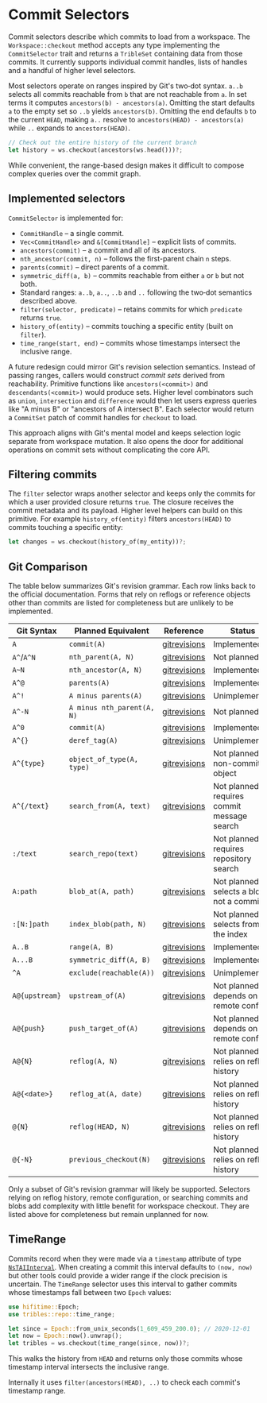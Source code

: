 # Commit Selectors

Commit selectors describe which commits to load from a workspace. The
`Workspace::checkout` method accepts any type implementing the
`CommitSelector` trait and returns a `TribleSet` containing data from those
commits. It currently supports individual commit handles, lists of handles and a
handful of higher level selectors.

Most selectors operate on ranges inspired by Git's two‑dot syntax. `a..b`
selects all commits reachable from `b` that are not reachable from `a`. In set
terms it computes `ancestors(b) - ancestors(a)`. Omitting the start defaults `a`
to the empty set so `..b` yields `ancestors(b)`. Omitting the end defaults `b`
to the current `HEAD`, making `a..` resolve to `ancestors(HEAD) - ancestors(a)`
while `..` expands to `ancestors(HEAD)`.

```rust
// Check out the entire history of the current branch
let history = ws.checkout(ancestors(ws.head()))?;
```

While convenient, the range-based design makes it difficult to compose complex
queries over the commit graph.

## Implemented selectors

`CommitSelector` is implemented for:

- `CommitHandle` – a single commit.
- `Vec<CommitHandle>` and `&[CommitHandle]` – explicit lists of commits.
- `ancestors(commit)` – a commit and all of its ancestors.
- `nth_ancestor(commit, n)` – follows the first-parent chain `n` steps.
- `parents(commit)` – direct parents of a commit.
- `symmetric_diff(a, b)` – commits reachable from either `a` or `b` but not
  both.
- Standard ranges: `a..b`, `a..`, `..b` and `..` following the two‑dot
  semantics described above.
- `filter(selector, predicate)` – retains commits for which `predicate`
  returns `true`.
- `history_of(entity)` – commits touching a specific entity (built on
  `filter`).
- `time_range(start, end)` – commits whose timestamps intersect the inclusive
  range.

A future redesign could mirror Git's revision selection semantics.
Instead of passing ranges, callers would construct *commit sets* derived from
reachability.  Primitive functions like `ancestors(<commit>)` and
`descendants(<commit>)` would produce sets.  Higher level combinators such as
`union`, `intersection` and `difference` would then let users express queries
like "A minus B" or "ancestors of A intersect B".  Each selector would return
a `CommitSet` patch of commit handles for `checkout` to load.

This approach aligns with Git's mental model and keeps selection logic separate
from workspace mutation.  It also opens the door for additional operations on
commit sets without complicating the core API.

## Filtering commits

The `filter` selector wraps another selector and keeps only the commits for
which a user provided closure returns `true`. The closure receives the commit
metadata and its payload. Higher level helpers can build on this primitive. For
example `history_of(entity)` filters `ancestors(HEAD)` to commits touching a
specific entity:

```rust
let changes = ws.checkout(history_of(my_entity))?;
```

## Git Comparison

The table below summarizes Git's revision grammar. Each row links back to the
official documentation. Forms that rely on reflogs or reference objects other
than commits are listed for completeness but are unlikely to be implemented.

| Git Syntax | Planned Equivalent | Reference | Status |
|-----------|-------------------|-----------|--------|
| `A` | `commit(A)` | [gitrevisions](https://git-scm.com/docs/gitrevisions#_specifying_revisions) | Implemented |
| `A^`/`A^N` | `nth_parent(A, N)` | [gitrevisions](https://git-scm.com/docs/gitrevisions#Documentation/gitrevisions.txt-revnegHEADv1510) | Not planned |
| `A~N` | `nth_ancestor(A, N)` | [gitrevisions](https://git-scm.com/docs/gitrevisions#Documentation/gitrevisions.txt-revnegHEADmaster3) | Implemented |
| `A^@` | `parents(A)` | [gitrevisions](https://git-scm.com/docs/gitrevisions#Documentation/gitrevisions.txt-revegHEAD) | Implemented |
| `A^!` | `A minus parents(A)` | [gitrevisions](https://git-scm.com/docs/gitrevisions#Documentation/gitrevisions.txt-revegHEAD-1) | Unimplemented |
| `A^-N` | `A minus nth_parent(A, N)` | [gitrevisions](https://git-scm.com/docs/gitrevisions#Documentation/gitrevisions.txt-rev-negHEAD-HEAD-2) | Not planned |
| `A^0` | `commit(A)` | [gitrevisions](https://git-scm.com/docs/gitrevisions#Documentation/gitrevisions.txt-revnegHEADv1510) | Implemented |
| `A^{}` | `deref_tag(A)` | [gitrevisions](https://git-scm.com/docs/gitrevisions#Documentation/gitrevisions.txt-revegv0998) | Unimplemented |
| `A^{type}` | `object_of_type(A, type)` | [gitrevisions](https://git-scm.com/docs/gitrevisions#Documentation/gitrevisions.txt-revtypeegv0998commit) | Not planned: non-commit object |
| `A^{/text}` | `search_from(A, text)` | [gitrevisions](https://git-scm.com/docs/gitrevisions#Documentation/gitrevisions.txt-revtextegHEADfixnastybug) | Not planned: requires commit message search |
| `:/text` | `search_repo(text)` | [gitrevisions](https://git-scm.com/docs/gitrevisions#Documentation/gitrevisions.txt-textegfixnastybug) | Not planned: requires repository search |
| `A:path` | `blob_at(A, path)` | [gitrevisions](https://git-scm.com/docs/gitrevisions#Documentation/gitrevisions.txt-revpathegHEADREADMEmasterREADME) | Not planned: selects a blob not a commit |
| `:[N:]path` | `index_blob(path, N)` | [gitrevisions](https://git-scm.com/docs/gitrevisions#Documentation/gitrevisions.txt-npatheg0READMEREADME) | Not planned: selects from the index |
| `A..B` | `range(A, B)` | [gitrevisions](https://git-scm.com/docs/gitrevisions#Documentation/gitrevisions.txt-Thetwo-dotRangeNotation) | Implemented |
| `A...B` | `symmetric_diff(A, B)` | [gitrevisions](https://git-scm.com/docs/gitrevisions#Documentation/gitrevisions.txt-Thethree-dotSymmetricDifferenceNotation) | Implemented |
| `^A` | `exclude(reachable(A))` | [gitrevisions](https://git-scm.com/docs/gitrevisions#_commit_exclusions) | Unimplemented |
| `A@{upstream}` | `upstream_of(A)` | [gitrevisions](https://git-scm.com/docs/gitrevisions#Documentation/gitrevisions.txt-branchnameupstreamegmasterupstreamu) | Not planned: depends on remote config |
| `A@{push}` | `push_target_of(A)` | [gitrevisions](https://git-scm.com/docs/gitrevisions#Documentation/gitrevisions.txt-branchnamepushegmasterpushpush) | Not planned: depends on remote config |
| `A@{N}` | `reflog(A, N)` | [gitrevisions](https://git-scm.com/docs/gitrevisions#Documentation/gitrevisions.txt-refnamenegmaster1) | Not planned: relies on reflog history |
| `A@{<date>}` | `reflog_at(A, date)` | [gitrevisions](https://git-scm.com/docs/gitrevisions#Documentation/gitrevisions.txt-refnamedateegmasteryesterdayHEAD5minutesago) | Not planned: relies on reflog history |
| `@{N}` | `reflog(HEAD, N)` | [gitrevisions](https://git-scm.com/docs/gitrevisions#Documentation/gitrevisions.txt-neg1) | Not planned: relies on reflog history |
| `@{-N}` | `previous_checkout(N)` | [gitrevisions](https://git-scm.com/docs/gitrevisions#Documentation/gitrevisions.txt--neg-1) | Not planned: relies on reflog history |

Only a subset of Git's revision grammar will likely be supported. Selectors relying on reflog history, remote configuration, or searching commits and blobs add complexity with little benefit for workspace checkout. They are listed above for completeness but remain unplanned for now.

## TimeRange

Commits record when they were made via a `timestamp` attribute of type
[`NsTAIInterval`](../src/value/schemas/time.rs). When creating a commit this
interval defaults to `(now, now)` but other tools could provide a wider range
if the clock precision is uncertain. The `TimeRange` selector uses this interval
to gather commits whose timestamps fall between two `Epoch` values:

```rust
use hifitime::Epoch;
use tribles::repo::time_range;

let since = Epoch::from_unix_seconds(1_609_459_200.0); // 2020-12-01
let now = Epoch::now().unwrap();
let tribles = ws.checkout(time_range(since, now))?;
```

This walks the history from `HEAD` and returns only those commits whose
timestamp interval intersects the inclusive range.

Internally it uses `filter(ancestors(HEAD), ..)` to check each commit's
timestamp range.

